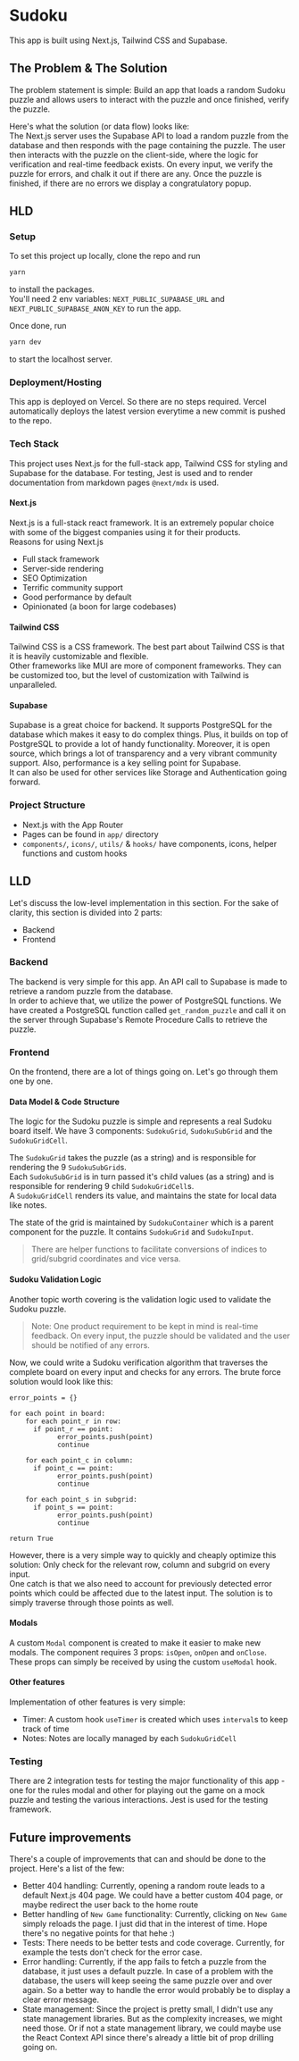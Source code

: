 # Sudoku

This app is built using Next.js, Tailwind CSS and Supabase.

## The Problem & The Solution

The problem statement is simple: Build an app that loads a random Sudoku puzzle and allows users to interact with the puzzle and once finished, verify the puzzle.

Here's what the solution (or data flow) looks like:  
The Next.js server uses the Supabase API to load a random puzzle from the database and then responds with the page containing the puzzle. The user then interacts with the puzzle on the client-side, where the logic for verification and real-time feedback exists.
On every input, we verify the puzzle for errors, and chalk it out if there are any. Once the puzzle is finished, if there are no errors we display a congratulatory popup.

## HLD

### Setup

To set this project up locally, clone the repo and run

```sh
yarn
```

to install the packages.  
You'll need 2 env variables: `NEXT_PUBLIC_SUPABASE_URL` and `NEXT_PUBLIC_SUPABASE_ANON_KEY` to run the app.

Once done, run

```sh
yarn dev
```

to start the localhost server.

### Deployment/Hosting

This app is deployed on Vercel. So there are no steps required. Vercel automatically deploys the latest version everytime a new commit is pushed to the repo.

### Tech Stack

This project uses Next.js for the full-stack app, Tailwind CSS for styling and Supabase for the database. For testing, Jest is used and to render documentation from markdown pages `@next/mdx` is used.

#### Next.js

Next.js is a full-stack react framework. It is an extremely popular choice with some of the biggest companies using it for their products.  
Reasons for using Next.js

- Full stack framework
- Server-side rendering
- SEO Optimization
- Terrific community support
- Good performance by default
- Opinionated (a boon for large codebases)

#### Tailwind CSS

Tailwind CSS is a CSS framework. The best part about Tailwind CSS is that it is heavily customizable and flexible.  
Other frameworks like MUI are more of component frameworks. They can be customized too, but the level of customization with Tailwind is unparalleled.

#### Supabase

Supabase is a great choice for backend. It supports PostgreSQL for the database which makes it easy to do complex things. Plus, it builds on top of PostgreSQL to provide a lot of handy functionality. Moreover, it is open source, which brings a lot of transparency and a very vibrant community support. Also, performance is a key selling point for Supabase.  
It can also be used for other services like Storage and Authentication going forward.

### Project Structure

- Next.js with the App Router
- Pages can be found in `app/` directory
- `components/`, `icons/`, `utils/` & `hooks/` have components, icons, helper functions and custom hooks

## LLD

Let's discuss the low-level implementation in this section. For the sake of clarity, this section is divided into 2 parts:

- Backend
- Frontend

### Backend

The backend is very simple for this app. An API call to Supabase is made to retrieve a random puzzle from the database.  
In order to achieve that, we utilize the power of PostgreSQL functions. We have created a PostgreSQL function called `get_random_puzzle` and call it on the server through Supabase's Remote Procedure Calls to retrieve the puzzle.

### Frontend

On the frontend, there are a lot of things going on. Let's go through them one by one.

#### Data Model & Code Structure

The logic for the Sudoku puzzle is simple and represents a real Sudoku board itself. We have 3 components: `SudokuGrid`, `SudokuSubGrid` and the `SudokuGridCell`.

The `SudokuGrid` takes the puzzle (as a string) and is responsible for rendering the 9 `SudokuSubGrid`s.  
Each `SudokuSubGrid` is in turn passed it's child values (as a string) and is responsible for rendering 9 child `SudokuGridCell`s.  
A `SudokuGridCell` renders its value, and maintains the state for local data like notes.

The state of the grid is maintained by `SudokuContainer` which is a parent component for the puzzle. It contains `SudokuGrid` and `SudokuInput`.

> There are helper functions to facilitate conversions of indices to grid/subgrid coordinates and vice versa.

#### Sudoku Validation Logic

Another topic worth covering is the validation logic used to validate the Sudoku puzzle.

> Note: One product requirement to be kept in mind is real-time feedback. On every input, the puzzle should be validated and the user should be notified of any errors.

Now, we could write a Sudoku verification algorithm that traverses the complete board on every input and checks for any errors. The brute force solution would look like this:

```pseudo
error_points = {}

for each point in board:
	for each point_r in row:
	  if point_r == point:
			error_points.push(point)
			continue

	for each point_c in column:
	  if point_c == point:
			error_points.push(point)
			continue

	for each point_s in subgrid:
	  if point_s == point:
			error_points.push(point)
			continue

return True
```

However, there is a very simple way to quickly and cheaply optimize this solution: Only check for the relevant row, column and subgrid on every input.  
One catch is that we also need to account for previously detected error points which could be affected due to the latest input. The solution is to simply traverse through those points as well.

#### Modals

A custom `Modal` component is created to make it easier to make new modals. The component requires 3 props: `isOpen`, `onOpen` and `onClose`.  
These props can simply be received by using the custom `useModal` hook.

#### Other features

Implementation of other features is very simple:

- Timer: A custom hook `useTimer` is created which uses `interval`s to keep track of time
- Notes: Notes are locally managed by each `SudokuGridCell`

### Testing

There are 2 integration tests for testing the major functionality of this app - one for the rules modal and other for playing out the game on a mock puzzle and testing the various interactions. Jest is used for the testing framework.

## Future improvements

There's a couple of improvements that can and should be done to the project. Here's a list of the few:

- Better 404 handling: Currently, opening a random route leads to a default Next.js 404 page. We could have a better custom 404 page, or maybe redirect the user back to the home route
- Better handling of `New Game` functionality: Currently, clicking on `New Game` simply reloads the page. I just did that in the interest of time. Hope there's no negative points for that hehe :)
- Tests: There needs to be better tests and code coverage. Currently, for example the tests don't check for the error case.
- Error handling: Currently, if the app fails to fetch a puzzle from the database, it just uses a default puzzle. In case of a problem with the database, the users will keep seeing the same puzzle over and over again. So a better way to handle the error would probably be to display a clear error message.
- State management: Since the project is pretty small, I didn't use any state management libraries. But as the complexity increases, we might need those. Or if not a state management library, we could maybe use the React Context API since there's already a little bit of prop drilling going on.
